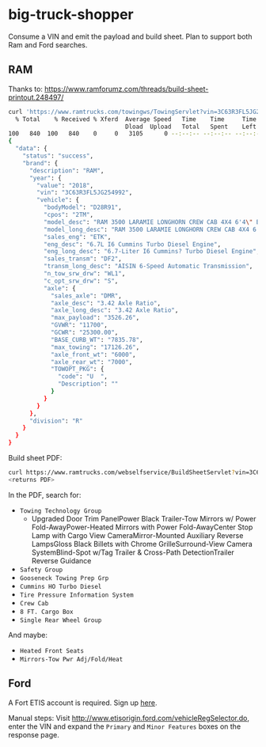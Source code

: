 # big-truck-shopper

Consume a VIN and emit the payload and build sheet. Plan to support both Ram and Ford searches.

## RAM

Thanks to: https://www.ramforumz.com/threads/build-sheet-printout.248497/

```bash
curl 'https://www.ramtrucks.com/towingws/TowingServlet?vin=3C63R3FL5JG254992&serviceType=JSON&action=TOWINGINFOBYVIN' | jq
  % Total    % Received % Xferd  Average Speed   Time    Time     Time  Current
                                 Dload  Upload   Total   Spent    Left  Speed
100   840  100   840    0     0   3105      0 --:--:-- --:--:-- --:--:--  3111
{
  "data": {
    "status": "success",
    "brand": {
      "description": "RAM",
      "year": {
        "value": "2018",
        "vin": "3C63R3FL5JG254992",
        "vehicle": {
          "bodyModel": "D28R91",
          "cpos": "2TM",
          "model_desc": "RAM 3500 LARAMIE LONGHORN CREW CAB 4X4 6'4\" BOX",
          "model_long_desc": "RAM 3500 LARAMIE LONGHORN CREW CAB 4X4 6'4\" BOX",
          "sales_eng": "ETK",
          "eng_desc": "6.7L I6 Cummins Turbo Diesel Engine",
          "eng_long_desc": "6.7-Liter I6 Cummins? Turbo Diesel Engine",
          "sales_transm": "DF2",
          "transm_long_desc": "AISIN 6-Speed Automatic Transmission",
          "n_tow_srw_drw": "WL1",
          "c_opt_srw_drw": "S",
          "axle": {
            "sales_axle": "DMR",
            "axle_desc": "3.42 Axle Ratio",
            "axle_long_desc": "3.42 Axle Ratio",
            "max_payload": "3526.26",
            "GVWR": "11700",
            "GCWR": "25300.00",
            "BASE_CURB_WT": "7835.78",
            "max_towing": "17126.26",
            "axle_front_wt": "6000",
            "axle_rear_wt": "7000",
            "TOWOPT_PKG": {
              "code": "U  ",
              "Description": ""
            }
          }
        }
      },
      "division": "R"
    }
  }
}
```

Build sheet PDF:
```bash
curl https://www.ramtrucks.com/webselfservice/BuildSheetServlet?vin=3C63RRHL7JG182869
<returns PDF>
```

In the PDF, search for:

* `Towing Technology Group`
  * Upgraded Door Trim PanelPower Black Trailer-Tow Mirrors w/ Power Fold-AwayPower-Heated Mirrors with Power Fold-AwayCenter Stop Lamp with Cargo View CameraMirror-Mounted Auxiliary Reverse LampsGloss Black Billets with Chrome GrilleSurround-View Camera SystemBlind-Spot w/Tag Trailer & Cross-Path DetectionTrailer Reverse Guidance
* `Safety Group`
* `Gooseneck Towing Prep Grp`
* `Cummins HO Turbo Diesel`
* `Tire Pressure Information System`
* `Crew Cab`
* `8 FT. Cargo Box`
* `Single Rear Wheel Group`

And maybe:

* `Heated Front Seats`
* `Mirrors-Tow Pwr Adj/Fold/Heat`


## Ford

A Fort ETIS account is required. Sign up [here](http://www.etisorigin.ford.com/home.do).

Manual steps: Visit http://www.etisorigin.ford.com/vehicleRegSelector.do, enter the VIN and expand the `Primary` and `Minor Features` boxes on the response page. 
